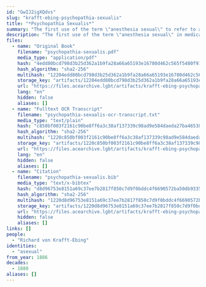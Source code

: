 ```yaml
---
id: "GwIJ2igXQdvs"
slug: "krafft-ebing-psychopathia-sexualis"
title: "*Psychopathia Sexualis*"
summary: "The first use of the term \"anesthesia sexual\" to refer to asexual people"
description: "The first use of the term \"anesthesia sexual\" in medical literature to refer to asexual people, a term which would later be used by Magnus Hirschfeld"
files:
  - name: "Original Book"
    filename: "psychopathia-sexualis.pdf"
    media_type: "application/pdf"
    hash: "4edd80bcd798d3b25d362a1b9fa28a66a65193e16780d462c565f5480f91094e"
    hash_algorithm: "sha2-256"
    multihash: "12204edd80bcd798d3b25d362a1b9fa28a66a65193e16780d462c565f5480f91094e"
    storage_key: "artifacts/12204edd80bcd798d3b25d362a1b9fa28a66a65193e16780d462c565f5480f91094e"
    url: "https://files.acearchive.lgbt/artifacts/krafft-ebing-psychopathia-sexualis/psychopathia-sexualis.pdf"
    lang: "en"
    hidden: false
    aliases: []
  - name: "Fulltext OCR Transcript"
    filename: "psychopathia-sexualis-ocr-transcript.txt"
    media_type: "text/plain"
    hash: "c850bf003f2161c90be8ff6a3c38af137339c98ad9e584daeda27ba465381891"
    hash_algorithm: "sha2-256"
    multihash: "1220c850bf003f2161c90be8ff6a3c38af137339c98ad9e584daeda27ba465381891"
    storage_key: "artifacts/1220c850bf003f2161c90be8ff6a3c38af137339c98ad9e584daeda27ba465381891"
    url: "https://files.acearchive.lgbt/artifacts/krafft-ebing-psychopathia-sexualis/psychopathia-sexualis-ocr-transcript.txt"
    lang: "en"
    hidden: false
    aliases: []
  - name: "Citation"
    filename: "psychopathia-sexualis.bib"
    media_type: "text/x-bibtex"
    hash: "d8d96753e8151a69c37ee7b2817f850c7d9f0bddc4f6690572ba50db93355754"
    hash_algorithm: "sha2-256"
    multihash: "1220d8d96753e8151a69c37ee7b2817f850c7d9f0bddc4f6690572ba50db93355754"
    storage_key: "artifacts/1220d8d96753e8151a69c37ee7b2817f850c7d9f0bddc4f6690572ba50db93355754"
    url: "https://files.acearchive.lgbt/artifacts/krafft-ebing-psychopathia-sexualis/psychopathia-sexualis.bib"
    hidden: false
    aliases: []
links: []
people:
  - "Richard von Krafft-Ebing"
identities:
  - "asexual"
from_year: 1886
decades:
  - 1880
aliases: []
---
```

